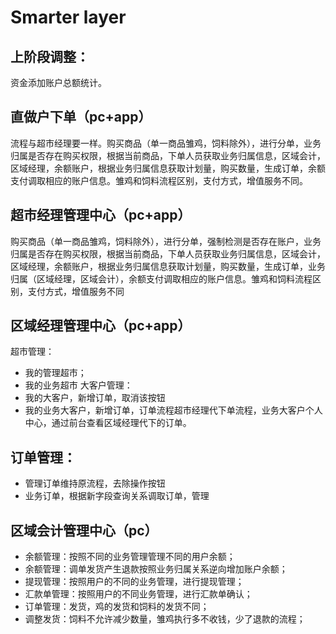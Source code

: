 Smarter layer
===============

## 上阶段调整：
资金添加账户总额统计。

## 直做户下单（pc+app）
流程与超市经理要一样。购买商品（单一商品雏鸡，饲料除外），进行分单，业务归属是否存在购买权限，根据当前商品，下单人员获取业务归属信息，区域会计，区域经理，余额账户，根据业务归属信息获取计划量，购买数量，生成订单，余额支付调取相应的账户信息。雏鸡和饲料流程区别，支付方式，增值服务不同。

## 超市经理管理中心（pc+app）

购买商品（单一商品雏鸡，饲料除外），进行分单，强制检测是否存在账户，业务归属是否存在购买权限，根据当前商品，下单人员获取业务归属信息，区域会计，区域经理，余额账户，根据业务归属信息获取计划量，购买数量，生成订单，业务归属（区域经理，区域会计），余额支付调取相应的账户信息。雏鸡和饲料流程区别，支付方式，增值服务不同

## 区域经理管理中心（pc+app）
超市管理：
* 我的管理超市；
* 我的业务超市
大客户管理：
* 我的大客户，新增订单，取消该按钮
* 我的业务大客户，新增订单，订单流程超市经理代下单流程，业务大客户个人中心，通过前台查看区域经理代下的订单。
## 订单管理：
* 管理订单维持原流程，去除操作按钮
* 业务订单，根据新字段查询关系调取订单，管理

## 区域会计管理中心（pc）

* 余额管理：按照不同的业务管理管理不同的用户余额；
* 余额管理：调单发货产生退款按照业务归属关系逆向增加账户余额；
* 提现管理：按照用户的不同的业务管理，进行提现管理；
* 汇款单管理：按照用户的不同业务管理，进行汇款单确认；
* 订单管理：发货，鸡的发货和饲料的发货不同；
* 调整发货：饲料不允许减少数量，雏鸡执行多不收钱，少了退款的流程；
